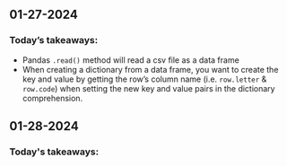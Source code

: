 ## 01-27-2024

### Today’s takeaways:

- Pandas `.read()` method will read a csv file as a data frame
- When creating a dictionary from a data frame, you want to create the key and value by getting the row’s column name (i.e. `row.letter` & `row.code`) when setting the new key and value pairs in the dictionary comprehension.

## 01-28-2024

### Today's takeaways:
